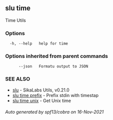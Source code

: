 ## slu time

Time Utils

### Options

```
  -h, --help   help for time
```

### Options inherited from parent commands

```
      --json   Formatu output to JSON
```

### SEE ALSO

* [slu](slu.md)	 - SikaLabs Utils, v0.21.0
* [slu time prefix](slu_time_prefix.md)	 - Prefix stdin with timestap
* [slu time unix](slu_time_unix.md)	 - Get Unix time

###### Auto generated by spf13/cobra on 16-Nov-2021
